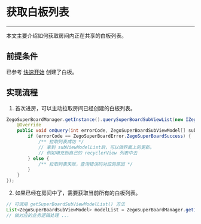 # 获取白板列表

- - -

本文主要介绍如何获取房间内正在共享的白板列表。

## 前提条件

已参考 [快速开始](/super-board-android/quick-start/create-white-board) 创建了白板。

## 实现流程
1. 首次进房，可以主动拉取房间已经创建的白板列表。

```java
ZegoSuperBoardManager.getInstance().querySuperBoardSubViewList(new IZegoSuperBoardQueryListCallback() {
    @Override
    public void onQuery(int errorCode, ZegoSuperBoardSubViewModel[] subViewModelList, HashMap<String, String> extraInfo) {
        if (errorCode == ZegoSuperBoardError.ZegoSuperBoardSuccess) {
            /** 拉取列表成功 */
            // 拿到 subViewModelList后，可以做界面上的更新。
            // 例如填充到自己的 recyclerView 列表中去
        } else {
            /** 拉取列表失败，查询错误码对应的原因 */
        }
    }
});
```


2. 如果已经在房间中了，需要获取当前所有的白板列表。

```java
// 可调用 getSuperBoardSubViewModelList() 方法
List<ZegoSuperBoardSubViewModel> modelList = ZegoSuperBoardManager.getInstance().getSuperBoardSubViewModelList();
// 做对应的业务逻辑处理 ...
```

